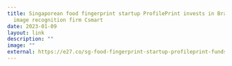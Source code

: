 ```yaml
---
title: Singaporean food fingerprint startup ProfilePrint invests in Brazilian
  image recognition firm Csmart
date: 2023-01-09
layout: link
description: ""
image: ""
external: https://e27.co/sg-food-fingerprint-startup-profileprint-funds-brazilian-firm-csmart-20230109/
---
```

